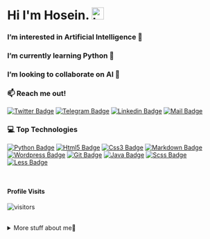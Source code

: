 
  # Hi I'm Hosein. <img src="https://user-images.githubusercontent.com/1303154/88677602-1635ba80-d120-11ea-84d8-d263ba5fc3c0.gif" width="28px" alt="hi">
  ### I’m interested in **Artificial Intelligence** 👀
  ### I’m currently learning **Python** 🌱
  ### I’m looking to collaborate on **AI** 💞️
  ### :mailbox: Reach me out!

[![Twitter Badge](https://img.shields.io/badge/-@HoseinAhmadzad9-1ca0f1?style=flat&labelColor=1ca0f1&logo=twitter&logoColor=white&link=https://twitter.com/HoseinAhmadzad9)](https://twitter.com/@HoseinAhmadzad9) [![Telegram Badge](https://img.shields.io/badge/-@HoseinAhmadzade-289CCE?style=flat&labelColor=289CCE&logo=telegram&logoColor=white&link=https://t.me/HoseinAhmadzade)](https://t.me/HoseinAhmadzade) [![Linkedin Badge](https://img.shields.io/badge/-Hosein-0e76a8?style=flat&labelColor=0e76a8&logo=linkedin&logoColor=white)](https://www.linkedin.com/in/hosein-ahmadzade-55867b1b8) [![Mail Badge](https://img.shields.io/badge/-hoseinahmadzade2000-c0392b?style=flat&labelColor=c0392b&logo=gmail&logoColor=white)](mailto:hoseinahmadzade2000@gmail.com)

### 💻 Top Technologies
[![Python Badge](https://img.shields.io/badge/-python-FFD43B?style=for-the-badge&labelColor=black&logo=python&logoColor=FFD43B)](#) [![Html5 Badge](https://img.shields.io/badge/-Html5-DD4B25?style=for-the-badge&labelColor=black&logo=html5&logoColor=DD4B25)](#) [![Css3 Badge](https://img.shields.io/badge/-CSS3-254BDD?style=for-the-badge&labelColor=black&logo=css3&logoColor=254BDD)](#) [![Markdown Badge](https://img.shields.io/badge/-markdown-761D9C?style=for-the-badge&labelColor=black&logo=markdown&logoColor=761D9C)](#) [![Wordpress Badge](https://img.shields.io/badge/-wordpress-207196?style=for-the-badge&labelColor=black&logo=wordpress&logoColor=207196)](#) [![Git Badge](https://img.shields.io/badge/-git-E94E31?style=for-the-badge&labelColor=black&logo=git&logoColor=E94E31)](#) [![Java Badge](https://img.shields.io/badge/-java-green?style=for-the-badge&labelColor=black&logo=java&logoColor=green)](#) [![Scss Badge](https://img.shields.io/badge/-Sass-CE6C9F?style=for-the-badge&labelColor=black&logo=sass&logoColor=CE6C9F)](#) [![Less Badge](https://img.shields.io/badge/-Less-204470?style=for-the-badge&labelColor=black&logo=less&logoColor=204470)](#)

</br>

#### Profile Visits 

![visitors](https://visitor-badge.glitch.me/badge?page_id=Hosein-Ahmadzade.Hosein-Ahmadzade)

</br>

<details>

<summary>
More stuff about me🙂
</summary>

### Coding Stats

<!--START_SECTION:waka-->
```text
HTML         1 hr 40 mins    ██████████▓░░░░░░░░░░░░░░   42.07 % 
Python       1 hr 29 mins    █████████▒░░░░░░░░░░░░░░░   37.49 % 
CSS          25 mins         ██▓░░░░░░░░░░░░░░░░░░░░░░   10.82 % 
Git Config   11 mins         █▒░░░░░░░░░░░░░░░░░░░░░░░   04.70 % 
Other        9 mins          █░░░░░░░░░░░░░░░░░░░░░░░░   03.89 % 
```
<!--END_SECTION:waka-->

### Github Stats

[![Hosein's GitHub stats](https://github-readme-stats.vercel.app/api?username=Hosein-Ahmadzade&show_icons=true&theme=tokyonight&count_private=true&include_all_commits=true)](https://github.com/anuraghazra/github-readme-stats) [![Top Langs](https://github-readme-stats.vercel.app/api/top-langs/?username=Hosein-Ahmadzade&theme=tokyonight)](https://github.com/anuraghazra/github-readme-stats)

</details>
